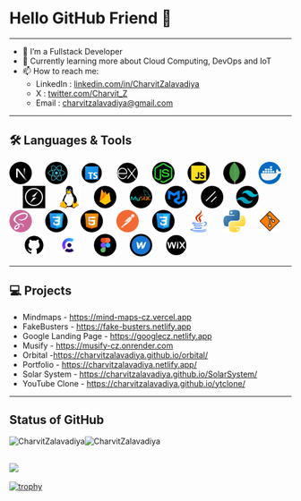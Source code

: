 # Hello GitHub Friend 👋

***

- 🔭 I’m a Fullstack Developer
- 🌱 Currently learning more about Cloud Computing, DevOps and IoT
- 📫 How to reach me:
  - LinkedIn : <a href='https://www.linkedin.com/in/charvit-zalavadiya-1b34b3243/'>linkedin.com/in/CharvitZalavadiya</a>
  - X : <a href='https://twitter.com/Charvit_Z'>twitter.com/Charvit_Z</a>
  - Email : charvitzalavadiya@gmail.com

***

## 🛠 Languages & Tools

<span><img src="next.png" width='40px' heigth='20px'>&nbsp;&nbsp;&nbsp;&nbsp;&nbsp;</span>
<span><img src="react.png" width='40px' heigth='20px'>&nbsp;&nbsp;&nbsp;&nbsp;&nbsp;</span>
<span><img src="typescript.png" width='40px' heigth='20px'>&nbsp;&nbsp;&nbsp;&nbsp;&nbsp;</span>
<span><img src="express-js.png" width='40px' heigth='20px'>&nbsp;&nbsp;&nbsp;&nbsp;&nbsp;</span>
<span><img src="node-js.png" width='40px' heigth='20px'>&nbsp;&nbsp;&nbsp;&nbsp;&nbsp;</span>
<span><img src="javascript.png" width='40px' heigth='20px'>&nbsp;&nbsp;&nbsp;&nbsp;&nbsp;</span>
<span><img src="mongo.png" width='40px' heigth='20px'>&nbsp;&nbsp;&nbsp;&nbsp;&nbsp;</span>
<span><img src="docker.png" width='40px' heigth='20px'>&nbsp;&nbsp;&nbsp;&nbsp;&nbsp;</span>
<span><img src="socketio.png" width='40px' heigth='20px'>&nbsp;&nbsp;&nbsp;&nbsp;&nbsp;</span>
<span><img src="linux.png" width='40px' heigth='20px'>&nbsp;&nbsp;&nbsp;&nbsp;&nbsp;</span>
<span><img src="firebase.png" width='40px' heigth='20px'>&nbsp;&nbsp;&nbsp;&nbsp;&nbsp;</span>
<span><img src="mysql.png" width='40px' heigth='20px'>&nbsp;&nbsp;&nbsp;&nbsp;&nbsp;</span>
<span><img src="mui.png" width='40px' heigth='20px'>&nbsp;&nbsp;&nbsp;&nbsp;&nbsp;</span>
<span><img src="image.png" width='40px' heigth='20px'>&nbsp;&nbsp;&nbsp;&nbsp;&nbsp;</span>
<span><img src="tailwind-css.png" width='40px' heigth='20px'>&nbsp;&nbsp;&nbsp;&nbsp;&nbsp;</span>
<span><img src="sass (1).png" width='40px' heigth='20px'>&nbsp;&nbsp;&nbsp;&nbsp;&nbsp;</span>
<span><img src="css.png" width='40px' heigth='20px'>&nbsp;&nbsp;&nbsp;&nbsp;&nbsp;</span>
<span><img src="html.png" width='40px' heigth='20px'>&nbsp;&nbsp;&nbsp;&nbsp;&nbsp;</span>
<span><img src="postman-api.png" width='40px' heigth='20px'>&nbsp;&nbsp;&nbsp;&nbsp;&nbsp;</span>
<span><img src="css.png" width='40px' heigth='20px'>&nbsp;&nbsp;&nbsp;&nbsp;&nbsp;</span>
<span><img src="java.png" width='40px' heigth='20px'>&nbsp;&nbsp;&nbsp;&nbsp;&nbsp;</span>
<span><img src="python.png" width='40px' heigth='20px'>&nbsp;&nbsp;&nbsp;&nbsp;&nbsp;</span>
<span><img src="git.png" width='40px' heigth='20px'>&nbsp;&nbsp;&nbsp;&nbsp;&nbsp;</span>
<span><img src="github.png" width='40px' heigth='20px'>&nbsp;&nbsp;&nbsp;&nbsp;&nbsp;</span>
<span><img src="clerk.png" width='40px' heigth='20px' style="border-radius: 50%">&nbsp;&nbsp;&nbsp;&nbsp;&nbsp;</span>
<span><img src="figma.png" width='40px' heigth='20px'>&nbsp;&nbsp;&nbsp;&nbsp;&nbsp;</span>
<span><img src="webflow.png" width='40px' heigth='20px'>&nbsp;&nbsp;&nbsp;&nbsp;&nbsp;</span>
<span><img src="wix.png" width='40px' heigth='20px'>&nbsp;&nbsp;&nbsp;&nbsp;&nbsp;</span>

***

## 💻 Projects

- Mindmaps - https://mind-maps-cz.vercel.app
- FakeBusters - https://fake-busters.netlify.app
- Google Landing Page - https://googlecz.netlify.app
- Musify - https://musify-cz.onrender.com
- Orbital -https://charvitzalavadiya.github.io/orbital/
- Portfolio -  https://charvitzalavadiya.netlify.app/
- Solar System - https://charvitzalavadiya.github.io/SolarSystem/
- YouTube Clone - https://charvitzalavadiya.github.io/ytclone/

***

## Status of GitHub

<p><img align="left" src="https://github-readme-stats.vercel.app/api/top-langs?username=CharvitZalavadiya&theme=blue-green&show_icons=true&locale=en&layout=compact" alt="CharvitZalavadiya" /></p>

<img align="left" src="https://github-readme-stats.vercel.app/api?username=CharvitZalavadiya&theme=blue-green&show_icons=true&locale=en" alt="CharvitZalavadiya" /><br/>


<br>![](https://github-readme-streak-stats.herokuapp.com/?user=CharvitZalavadiya&theme=blue-green&hide_border=false)<br/>

[![trophy](https://github-profile-trophy.vercel.app/?username=CharvitZalavadiya&theme=monokai&row=1&column=7&margin-w=15)](https://github.com/ryo-ma/github-profile-trophy)<br>
